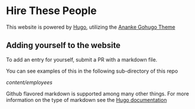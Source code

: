 # Hire These People
This website is powered by [Hugo](https://gohugo.io/), utilizing the [Ananke Gohugo Theme](https://themes.gohugo.io/gohugo-theme-ananke/)

## Adding yourself to the website
To add an entry for yourself, submit a PR with a markdown file.

You can see examples of this in the following sub-directory of this repo

*content/employees*

Github flavored markdown is supported among many other things. For more information on the type of markdown see the [Hugo documentation](https://gohugo.io/content-management/formats/)
